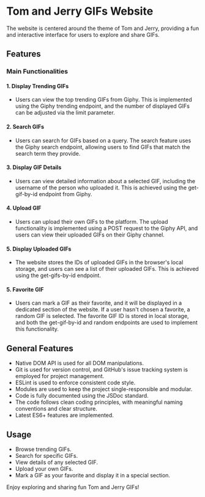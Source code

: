 
# Tom and Jerry GIFs Website

The website is centered around the theme of Tom and Jerry, providing a fun and interactive interface for users to explore and share GIFs.

## Features

### Main Functionalities

#### 1. Display Trending GIFs
- Users can view the top trending GIFs from Giphy. This is implemented using the Giphy trending endpoint, and the number of displayed GIFs can be adjusted via the limit parameter.

#### 2. Search GIFs
- Users can search for GIFs based on a query. The search feature uses the Giphy search endpoint, allowing users to find GIFs that match the search term they provide.

#### 3. Display GIF Details
- Users can view detailed information about a selected GIF, including the username of the person who uploaded it. This is achieved using the get-gif-by-id endpoint from Giphy.

#### 4. Upload GIF
- Users can upload their own GIFs to the platform. The upload functionality is implemented using a POST request to the Giphy API, and users can view their uploaded GIFs on their Giphy channel.

#### 5. Display Uploaded GIFs
- The website stores the IDs of uploaded GIFs in the browser's local storage, and users can see a list of their uploaded GIFs. This is achieved using the get-gifs-by-id endpoint.

#### 5. Favorite GIF
- Users can mark a GIF as their favorite, and it will be displayed in a dedicated section of the website. If a user hasn't chosen a favorite, a random GIF is selected. The favorite GIF ID is stored in local storage, and both the get-gif-by-id and random endpoints are used to implement this functionality.

## General Features
- Native DOM API is used for all DOM manipulations.
- Git is used for version control, and GitHub's issue tracking system is employed for project management.
- ESLint is used to enforce consistent code style.
- Modules are used to keep the project single-responsible and modular.
- Code is fully documented using the JSDoc standard.
- The code follows clean coding principles, with meaningful naming conventions and clear structure.
- Latest ES6+ features are implemented.


## Usage
- Browse trending GIFs.
- Search for specific GIFs.
- View details of any selected GIF.
- Upload your own GIFs.
- Mark a GIF as your favorite and display it in a special section.

Enjoy exploring and sharing fun Tom and Jerry GIFs!
